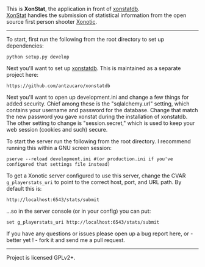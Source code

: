 This is **XonStat**, the application in front of [xonstatdb][xonstatdb].  
[XonStat][xonstat] handles the submission of statistical information from the open source first person shooter [Xonotic][xonotic].

----

To start, first run the following from the root directory to set up dependencies:

    python setup.py develop

Next you'll want to set up [xonstatdb][xonstatdb]. This is maintained as a separate project here:

    https://github.com/antzucaro/xonstatdb

Next you'll want to open up development.ini and change a few things for added security.
Chief among these is the "sqlalchemy.url" setting, which contains your username and password for the database.
Change that match the new password you gave xonstat during the installation of xonstatdb.
The other setting to change is "session.secret," which is used to keep your web session (cookies and such) secure.

To start the server run the following from the root directory. I recommend running this within a GNU screen session:

    pserve --reload development.ini #(or production.ini if you've configured that settings file instead)

To get a Xonotic server configured to use this server, change the CVAR `g_playerstats_uri` to point to the correct host, port, and URL path. By default this is:

    http://localhost:6543/stats/submit

...so in the server console (or in your config) you can put:

    set g_playerstats_uri http://localhost:6543/stats/submit

If you have any questions or issues please open up a bug report here, or - better yet ! - fork it and send me a pull request.

[xonstatdb]: https://github.com/antzucaro/xonstatdb
[xonstat]: http://stats.xonotic.org/
[xonotic]: http://www.xonotic.org/

----

Project is licensed GPLv2+.
